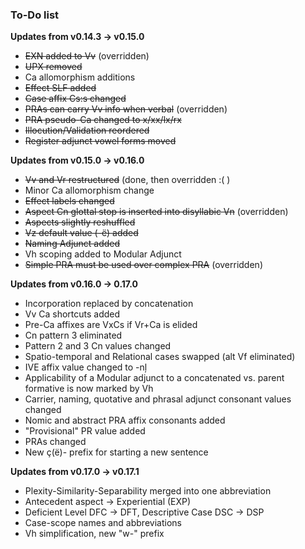 ### To-Do list

**Updates from v0.14.3 -> v0.15.0**

- ~~EXN added to Vv~~ (overridden)
- ~~UPX removed~~
- Ca allomorphism additions
- ~~Effect SLF added~~
- ~~Case affix Cs:s changed~~
- ~~PRAs can carry Vv info when verbal~~ (overridden)
- ~~PRA pseudo-Ca changed to x/xx/lx/rx~~
- ~~Illocution/Validation reordered~~
- ~~Register adjunct vowel forms moved~~

**Updates from v0.15.0 -> v0.16.0**

- ~~Vv and Vr restructured~~ (done, then overridden :( )
- Minor Ca allomorphism change
- ~~Effect labels changed~~
- ~~Aspect Cn glottal stop is inserted into disyllabic Vn~~ (overridden)
- ~~Aspects slightly reshuffled~~
- ~~Vz default value (-ë) added~~
- ~~Naming Adjunct added~~
- Vh scoping added to Modular Adjunct
- ~~Simple PRA must be used over complex PRA~~ (overridden)

 **Updates from v0.16.0 -> 0.17.0** 
 
 - Incorporation replaced by concatenation
 - Vv Ca shortcuts added
 - Pre-Ca affixes are VxCs if Vr+Ca is elided
 - Cn pattern 3 eliminated
 - Pattern 2 and 3 Cn values changed
 - Spatio-temporal and Relational cases swapped (alt Vf eliminated)
 - IVE affix value changed to -nļ
 - Applicability of a Modular adjunct to a concatenated vs. parent formative is now marked by Vh
 - Carrier, naming, quotative and phrasal adjunct consonant values changed
 - Nomic and abstract PRA affix consonants added
 - "Provisional" PR value added
 - PRAs changed
 - New ç(ë)- prefix for starting a new sentence
 
 **Updates from v0.17.0 -> v0.17.1**
 
 - Plexity-Similarity-Separability merged into one abbreviation
 - Antecedent aspect -> Experiential (EXP)
 - Deficient Level DFC -> DFT, Descriptive Case DSC -> DSP
 - Case-scope names and abbreviations
 - Vh simplification, new "w-" prefix